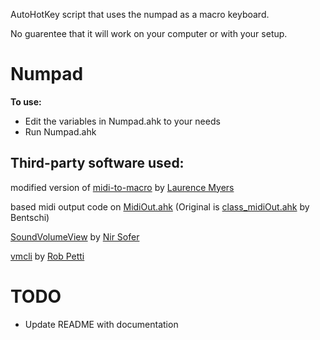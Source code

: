 AutoHotKey script that uses the numpad as a macro keyboard.

No guarentee that it will work on your computer or with your setup.

# Numpad
**To use:**
* Edit the variables in Numpad.ahk to your needs
* Run Numpad.ahk

## Third-party software used:
modified version of [midi-to-macro](https://github.com/laurence-myers/midi-to-macro/) by [Laurence Myers](https://github.com/laurence-myers)

based midi output code on [MidiOut.ahk](https://www.autohotkey.com/boards/viewtopic.php?style=8&t=119087) (Original is [class_midiOut.ahk](https://github.com/Ixiko/AHK-libs-and-classes-collection/blob/master/classes/class_midiOut.ahk) by Bentschi)

[SoundVolumeView](https://www.nirsoft.net/utils/sound_volume_view.html) by [Nir Sofer](https://www.nirsoft.net/about_nirsoft_freeware.html)

[vmcli](https://github.com/rpetti/vmcli) by [Rob Petti](https://github.com/rpetti)

# TODO
* Update README with documentation
